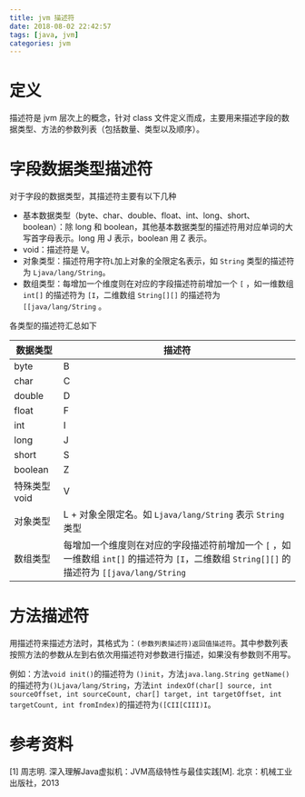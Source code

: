 ```yaml
---
title: jvm 描述符
date: 2018-08-02 22:42:57
tags: [java, jvm]
categories: jvm
---
```


# 定义

描述符是 jvm 层次上的概念，针对 class 文件定义而成，主要用来描述字段的数据类型、方法的参数列表（包括数量、类型以及顺序）。

<!-- more -->

# 字段数据类型描述符

对于字段的数据类型，其描述符主要有以下几种

* 基本数据类型（byte、char、double、float、int、long、short、boolean）：除 long 和 boolean，其他基本数据类型的描述符用对应单词的大写首字母表示。long 用 J 表示，boolean 用 Z 表示。
* void：描述符是 V。
* 对象类型：描述符用字符`L`加上对象的全限定名表示，如 `String` 类型的描述符为 `Ljava/lang/String`。
* 数组类型：每增加一个维度则在对应的字段描述符前增加一个 `[` ，如一维数组 `int[]` 的描述符为 `[I`，二维数组 `String[][]` 的描述符为 `[[java/lang/String` 。

各类型的描述符汇总如下

| 数据类型     | 描述符                                                       |
| ------------ | ------------------------------------------------------------ |
| byte         | B                                                            |
| char         | C                                                            |
| double       | D                                                            |
| float        | F                                                            |
| int          | I                                                            |
| long         | J                                                            |
| short        | S                                                            |
| boolean      | Z                                                            |
| 特殊类型void | V                                                            |
| 对象类型     | L + 对象全限定名。如 `Ljava/lang/String` 表示 `String` 类型  |
| 数组类型     | 每增加一个维度则在对应的字段描述符前增加一个 `[` ，如一维数组 `int[]` 的描述符为 `[I`，二维数组 `String[][]` 的描述符为 `[[java/lang/String` |

# 方法描述符

用描述符来描述方法时，其格式为：`(参数列表描述符)返回值描述符`。其中参数列表按照方法的参数从左到右依次用描述符对参数进行描述，如果没有参数则不用写。

例如：方法`void init()`的描述符为 `()init`，方法`java.lang.String getName()`的描述符为`()Ljava/lang/String`，方法`int indexOf(char[] source, int sourceOffset, int sourceCount, char[] target, int targetOffset, int targetCount, int fromIndex)`的描述符为`([CII[CIII)I`。

# 参考资料

[1] 周志明. 深入理解Java虚拟机：JVM高级特性与最佳实践[M]. 北京：机械工业出版社，2013